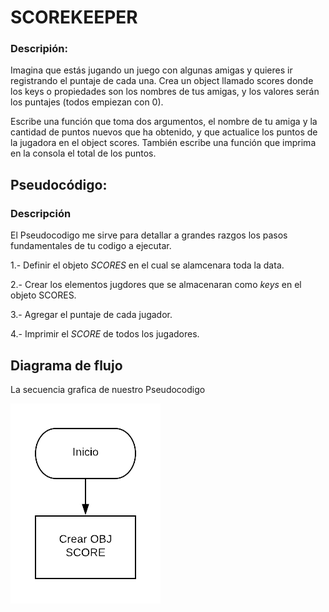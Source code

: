# SCOREKEEPER
### Descripión:

Imagina que estás jugando un juego con algunas amigas y quieres ir registrando el puntaje de cada una. Crea un object llamado scores donde los keys o propiedades son los nombres de tus amigas, y los valores serán los puntajes (todos empiezan con 0).

Escribe una función que toma dos argumentos, el nombre de tu amiga y la cantidad de puntos nuevos que ha obtenido, y que actualice los puntos de la jugadora en el object scores. También escribe una función que imprima en la consola el total de los puntos.

## Pseudocódigo:
### Descripción
El Pseudocodigo me sirve para detallar a grandes razgos los pasos fundamentales de tu codigo a ejecutar.

1.- Definir el objeto *SCORES* en el cual se alamcenara toda la data.

2.- Crear los elementos jugdores que se almacenaran como *keys* en el objeto SCORES.

3.- Agregar el puntaje de cada jugador.

4.- Imprimir el *SCORE* de todos los jugadores.

## Diagrama de flujo

La secuencia grafica de nuestro Pseudocodigo

![Diagrama de flujo del problema SCOREKEEPER](assets/images/DiagramaSCOREKEEPER.png)
